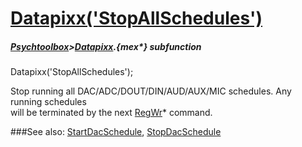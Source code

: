 # [Datapixx('StopAllSchedules')](Datapixx-StopAllSchedules) 
##### [Psychtoolbox](Psychtoolbox)>[Datapixx](Datapixx).{mex*} subfunction

Datapixx('StopAllSchedules');

Stop running all DAC/ADC/DOUT/DIN/AUD/AUX/MIC schedules. Any running schedules  
will be terminated by the next [RegWr](RegWr)\* command.   


###See also:
[StartDacSchedule](Datapixx-StartDacSchedule), [StopDacSchedule](Datapixx-StopDacSchedule)
